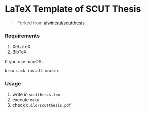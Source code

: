 # LaTeX Template of SCUT Thesis

> Forked from [alwintsui/scutthesis](https://github.com/alwintsui/scutthesis)

### Requirements

1. XeLaTeX
2. BibTeX

If you use macOS:

```bash
brew cask install mactex
```

### Usage

1. write in `scutthesis.tex`
2. execute `make`
3. check `build/scutthesis.pdf`
